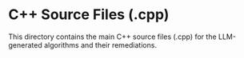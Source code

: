 # C++ Source Files (.cpp)
This directory contains the main C++ source files (.cpp) for the LLM-generated algorithms and their remediations.
